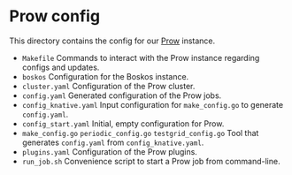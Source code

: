 # Prow config

This directory contains the config for our
[Prow](https://github.com/kubernetes/test-infra/tree/master/prow) instance.

- `Makefile` Commands to interact with the Prow instance regarding configs and
  updates.
- `boskos` Configuration for the Boskos instance.
- `cluster.yaml` Configuration of the Prow cluster.
- `config.yaml` Generated configuration of the Prow jobs.
- `config_knative.yaml` Input configuration for `make_config.go` to generate
  `config.yaml`.
- `config_start.yaml` Initial, empty configuration for Prow.
- `make_config.go` `periodic_config.go` `testgrid_config.go` Tool that generates `config.yaml` from `config_knative.yaml`.
- `plugins.yaml` Configuration of the Prow plugins.
- `run_job.sh` Convenience script to start a Prow job from command-line.
